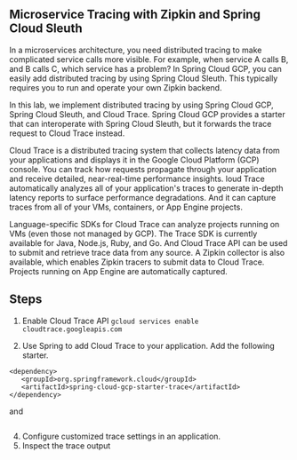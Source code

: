 ## Microservice Tracing with Zipkin and Spring Cloud Sleuth
In a microservices architecture, you need distributed tracing to make complicated service calls more visible. For example, when service A calls B, and B calls C, which service has a problem? In Spring Cloud GCP, you can easily add distributed tracing by using Spring Cloud Sleuth. This typically requires you to run and operate your own Zipkin backend.

In this lab, we implement distributed tracing by using Spring Cloud GCP, Spring Cloud Sleuth, and Cloud Trace. Spring Cloud GCP provides a starter that can interoperate with Spring Cloud Sleuth, but it forwards the trace request to Cloud Trace instead.

Cloud Trace is a distributed tracing system that collects latency data from your applications and displays it in the Google Cloud Platform (GCP) console. You can track how requests propagate through your application and receive detailed, near-real-time performance insights. loud Trace automatically analyzes all of your application's traces to generate in-depth latency reports to surface performance degradations. And it can capture traces from all of your VMs, containers, or App Engine projects.

Language-specific SDKs for Cloud Trace can analyze projects running on VMs (even those not managed by GCP). The Trace SDK is currently available for Java, Node.js, Ruby, and Go. And Cloud Trace API can be used to submit and retrieve trace data from any source. A Zipkin collector is also available, which enables Zipkin tracers to submit data to Cloud Trace. Projects running on App Engine are automatically captured.

## Steps

 1. Enable Cloud Trace API 
 `gcloud services enable cloudtrace.googleapis.com`
 
 2. Use Spring to add Cloud Trace to your application. Add the following starter. 
 ```
<dependency>
	<groupId>org.springframework.cloud</groupId>
	<artifactId>spring-cloud-gcp-starter-trace</artifactId>
</dependency>

 ```
 and 
 ```
 ```
 4. Configure customized trace settings in an application.
 5. Inspect the trace output

<!--stackedit_data:
eyJoaXN0b3J5IjpbODkwMzU1OTA5LC04MTUzMDM3OTQsNTE4Mz
A4MzE2XX0=
-->